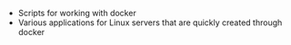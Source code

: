 - Scripts for working with docker
- Various applications for Linux servers that are quickly created through docker
